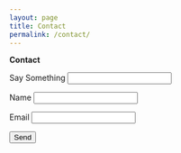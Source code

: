 ```yaml
---
layout: page
title: Contact
permalink: /contact/
---
```

<p><strong>Contact</strong></p>
<p><form name="contact" netlify>
<p>
  <label>Say Something <input type="textarea" name="body" /></label>
</p>
<p>
  <label>Name <input type="text" name="name" /></label>
</p>
  <p>
    <label>Email <input type="email" name="email" /></label>
  </p>
  <p>
    <button type="submit">Send</button>
  </p>
</form></p>
